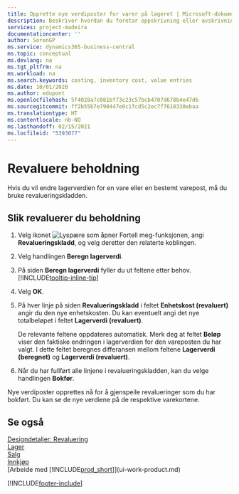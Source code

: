 ```yaml
---
title: Opprette nye verdiposter for varer på lageret | Microsoft-dokumentasjon
description: Beskriver hvordan du foretar oppskrivning eller avskrivning av verdiposter for én eller flere varer på lageret, ved å bokføre den gjeldende, beregnede verdien.
services: project-madeira
documentationcenter: ''
author: SorenGP
ms.service: dynamics365-business-central
ms.topic: conceptual
ms.devlang: na
ms.tgt_pltfrm: na
ms.workload: na
ms.search.keywords: costing, inventory cost, value entries
ms.date: 10/01/2020
ms.author: edupont
ms.openlocfilehash: 5f4028a7c081bf73c23c57bcb4707d678b4e47d6
ms.sourcegitcommit: ff2b55b7e790447e0c1fcd5c2ec7f7610338ebaa
ms.translationtype: HT
ms.contentlocale: nb-NO
ms.lasthandoff: 02/15/2021
ms.locfileid: "5393077"
---
```

# <a name="revalue-inventory"></a>Revaluere beholdning
Hvis du vil endre lagerverdien for en vare eller en bestemt varepost, må du bruke revalueringskladden.

## <a name="to-revalue-inventory"></a>Slik revaluerer du beholdning
1. Velg ikonet ![Lyspære som åpner Fortell meg-funksjonen](media/ui-search/search_small.png "Fortell hva du vil gjøre"), angi **Revalueringskladd**, og velg deretter den relaterte koblingen.
2. Velg handlingen **Beregn lagerverdi**.
3. På siden **Beregn lagerverdi** fyller du ut feltene etter behov. [!INCLUDE[tooltip-inline-tip](includes/tooltip-inline-tip_md.md)]
4. Velg **OK**.
5. På hver linje på siden **Revalueringskladd** i feltet **Enhetskost (revaluert)** angir du den nye enhetskosten. Du kan eventuelt angi det nye totalbeløpet i feltet **Lagerverdi (revaluert)**.

    De relevante feltene oppdateres automatisk. Merk deg at feltet **Beløp** viser den faktiske endringen i lagerverdien for den vareposten du har valgt. I dette feltet beregnes differansen mellom feltene **Lagerverdi (beregnet)** og **Lagerverdi (revaluert)**.
6. Når du har fullført alle linjene i revalueringskladden, kan du velge handlingen **Bokfør**.

Nye verdiposter opprettes nå for å gjenspeile revalueringer som du har bokført. Du kan se de nye verdiene på de respektive varekortene.

## <a name="see-also"></a>Se også
[Designdetaljer: Revaluering](design-details-revaluation.md)  
[Lager](inventory-manage-inventory.md)  
[Salg](sales-manage-sales.md)  
[Innkjøp](purchasing-manage-purchasing.md)  
[Arbeide med [!INCLUDE[prod_short](includes/prod_short.md)]](ui-work-product.md)


[!INCLUDE[footer-include](includes/footer-banner.md)]